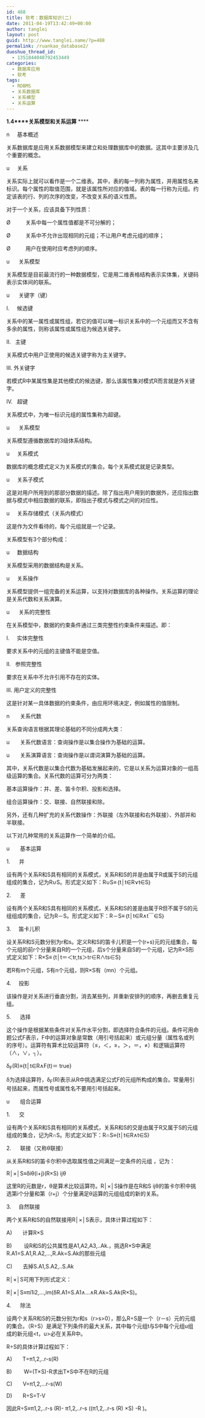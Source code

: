 ```yaml
---
id: 488
title: 软考：数据库知识(二)
date: 2011-04-19T13:42:49+00:00
author: tanglei
layout: post
guid: http://www.tanglei.name/?p=488
permalink: /ruankao_database2/
duoshuo_thread_id:
  - 1351844048792453449
categories:
  - 数据库应用
  - 软考
tags:
  - RDBMS
  - 关系数据库
  - 关系模型
  - 关系运算
---
```

**1.4****关系模型和关系运算** ****

n     基本概述

关系数据库是应用关系数据模型来建立和处理数据库中的数据。这其中主要涉及几个重要的概念。

u     关系

关系实际上就可以看作是一个二维表。其中，表的每一列称为属性，并用属性名来标识。每个属性的取值范围，就是该属性所对应的值域。表的每一行称为元组。约定该表的行、列的次序的改变，不改变关系的语义性质。

对于一个关系，应该具备下列性质：

Ø          关系中每一个属性值都是不可分解的；

Ø          关系中不允许出现相同的元组；不让用户考虑元组的顺序；

Ø          用户在使用时应考虑列的顺序。

u      关系模型

关系模型是目前最流行的一种数据模型，它是用二维表格结构表示实体集，关键码表示实体间的联系。

u      关键字（键）

I.     候选键

关系中的某一属性或属性组，若它的值可以唯一标识关系中的一个元组而又不含有多余的属性，则称该属性或属性组为候选关键字。

II.   主键

关系模式中用户正使用的候选关键字称为主关键字。

III. 外关键字

若模式R中某属性集是其他模式的候选键，那么该属性集对模式R而言就是外关键字。

IV.   超键

关系模式中，为唯一标识元组的属性集称为超键。

u      关系模型

关系模型遵循数据库的3级体系结构。

u     关系模式

数据库的概念模式定义为关系模式的集合。每个关系模式就是记录类型。

u     关系子模式

这是对用户所用到的那部分数据的描述。除了指出用户用到的数据外，还应指出数据与模式中相应数据的联系，即指出子模式与模式之间的对应性。

u     关系存储模式（关系内模式）

这是作为文件看待的，每个元组就是一个记录。

关系模型有3个部分构成：

u     数据结构

关系模型采用的数据结构是关系。

u     关系操作

关系模型提供一组完备的关系运算，以支持对数据库的各种操作。关系运算的理论是关系代数和关系演算。

u      关系的完整性

在关系模型中，数据的约束条件通过三类完整性约束条件来描述。即：

I.     实体完整性

要求关系中的元组的主键值不能是空值。

II.   参照完整性

要求在关系中不允许引用不存在的实体。

III. 用户定义的完整性

这是针对某一具体数据的约束条件，由应用环境决定，例如属性的值限制。

n       关系代数

关系查询语言根据其理论基础的不同分成两大类：

u       关系代数语言：查询操作是以集合操作为基础的运算。

u       关系演算语言：查询操作是以谓词演算为基础的运算。

其中，关系代数是以集合代数为基础发展起来的，它是以关系为运算对象的一组高级运算的集合。关系代数的运算可分为两类：

基本运算操作：并、差、笛卡尔积、投影和选择。

组合运算操作：交、联接、自然联接和除。

另外，还有几种扩充的关系代数操作：外联接（左外联接和右外联接）、外部并和半联接。

以下对几种常用的关系运算作一个简单的介绍。

u       基本运算

1.      并

设有两个关系R和S具有相同的关系模式，关系R和S的并是由属于R或属于S的元组组成的集合，记为R∪S。形式定义如下：R∪S≡｛t│t∈R∨t∈S｝

2.      差

设有两个关系R和S具有相同的关系模式，关系R和S的差是由属于R但不属于S的元组组成的集合，记为R－S。形式定义如下：R－S≡｛t│t∈R∧t￣∈S｝

3.     笛卡儿积

设关系R和S元数分别为r和s。定义R和S的笛卡儿积是一个(r+s)元的元组集合，每个元组的前r个分量来自R的一个元组，后s个分量来自S的一个元组，记为R×S形式定义如下：R×S≡｛t│t＝＜tr,ts＞tr∈R∧ts∈S｝

若R有m个元组，S有n个元组，则R×S有（mn）个元组。

4.     投影

该操作是对关系进行垂直分割，消去某些列，并重新安排列的顺序，再删去重复元组。

5.      选择

这个操作是根据某些条件对关系作水平分割，即选择符合条件的元组。条件可用命题公式F表示，F中的运算对象是常数（用引号括起来）或元组分量（属性名或列的序号）。运算符有算术比较运算符（≤，＜，≥，＞，＝，≠）和逻辑运算符（∧，∨，┐）。

δ<sub>F</sub>(R)≡{t│t∈R∧F(t)＝ true}

δ为选择运算符，δ<sub>F</sub>(R)表示从R中挑选满足公式F的元组所构成的集合。常量用引号括起来，而属性号或属性名不要用引号括起来。

u       组合运算

1.      交

设有两个关系R和S具有相同的关系模式，关系R和S的交是由属于R又属于S的元组组成的集合，记为R∩S。形式定义如下：R∩S≡{t│t∈R∧t∈S}

2.      联接（又称θ联接）

从关系R和S的笛卡尔积中选取属性值之间满足一定条件的元组 ，记为：

R│×│S≡δiθ(i+j)(R×S) ijθ

这里R的元数是r，θ是算术比较运算符。R│×│S操作是在R和S ijθ的笛卡尔积中挑选第i个分量和第（r+j）个分量满足θ运算的元组组成的新的关系。

3.     自然联接

两个关系R和S的自然联接用R│×│S表示，具体计算过程如下：

A)       计算R×S

B)        设R和S的公共属性是A1,A2,A3,..Ak.，挑选R×S中满足R.A1=S.A1,R.A2,&#8230;,R.Ak=S.Ak的那些元组

C)       去掉S.A1,S.A2,..S.Ak

R│×│S可用下列形式定义：

R│×│S≡πi1i2,&#8230;,im(δR.A1=S.A1∧&#8230;∧R.Ak=S.Ak(R×S)。

4.      除法

设两个关系R和S的元数分别为r和s（r>s>0），那么R÷S是一个（r－s）元的元组的集合。（R÷S）是满足下列条件的最大关系，其中每个元组t与S中每个元组u组成的新元组<t，u>必在关系R中。

R÷S的具体计算过程如下：

A)       T=π1,2,..r-s(R)

B)        W=(T×S)-R求出T×S中不在R的元组

C)       V=π1,2,&#8230;r-s(W)

D)       R÷S=T-V

因此R÷S≡π1,2,..r-s (R)- π1,2,..r-s ((π1,2,..r-s (R) ×S) -R )。